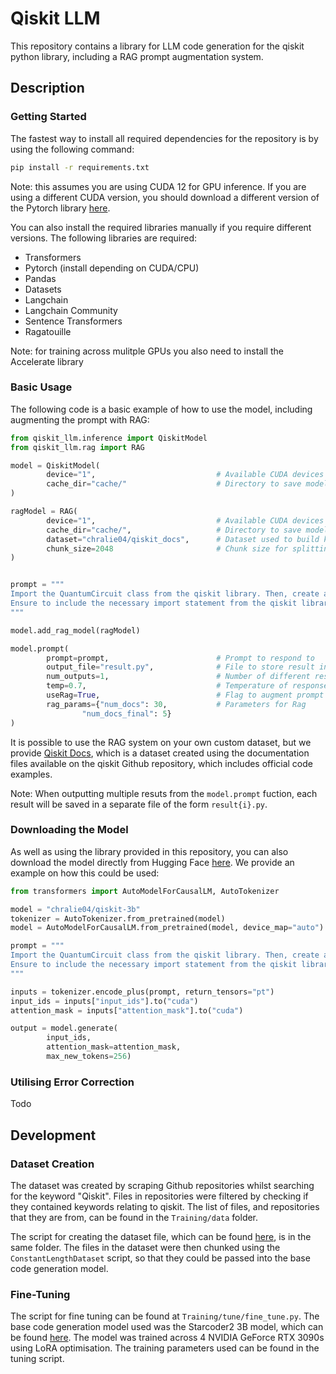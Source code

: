 # Qiskit LLM

This repository contains a library for LLM code generation for the qiskit python library, including a RAG prompt augmentation system.

## Description


### Getting Started

The fastest way to install all required dependencies for the repository is by using the following command:
```bash
pip install -r requirements.txt
```
Note: this assumes you are using CUDA 12 for GPU inference. If you are using a different CUDA version, you should download a different version of the Pytorch library [here](https://pytorch.org/get-started/locally/).

You can also install the required libraries manually if you require different versions. The following libraries are required:
- Transformers
- Pytorch (install depending on CUDA/CPU)
- Pandas
- Datasets
- Langchain
- Langchain Community
- Sentence Transformers
- Ragatouille

Note: for training across mulitple GPUs you also need to install the Accelerate library

### Basic Usage

The following code is a basic example of how to use the model, including augmenting the prompt with RAG:

```python
from qiskit_llm.inference import QiskitModel
from qiskit_llm.rag import RAG

model = QiskitModel(
        device="1",                           # Available CUDA devices
        cache_dir="cache/"                    # Directory to save models in
)

ragModel = RAG(
        device="1",                           # Available CUDA devices
        cache_dir="cache/",                   # Directory to save models in
        dataset="chralie04/qiskit_docs",      # Dataset used to build knowledge base
        chunk_size=2048                       # Chunk size for splitting documents
)


prompt = """
Import the QuantumCircuit class from the qiskit library. Then, create a quantum circuit with 3 qubits. 
Ensure to include the necessary import statement from the qiskit library
"""

model.add_rag_model(ragModel)

model.prompt(
        prompt=prompt,                        # Prompt to respond to
        output_file="result.py",              # File to store result in
        num_outputs=1,                        # Number of different responses
        temp=0.7,                             # Temperature of responses
        useRag=True,                          # Flag to augment prompt using RAG          
        rag_params={"num_docs": 30,           # Parameters for Rag
                "num_docs_final": 5}
)
```

It is possible to use the RAG system on your own custom dataset, but we provide [Qiskit Docs](https://huggingface.co/datasets/chralie04/qiskit_docs), which is a dataset created using the documentation files available on the qiskit Github repository, which includes official code examples.

Note: When outputting multiple resuts from the ```model.prompt``` fuction, each result will be saved in a separate file of the form ```result{i}.py```.

### Downloading the Model

As well as using the library provided in this repository, you can also download the model directly from Hugging Face [here](https://huggingface.co/chralie04/qiskit-3b). We provide an example on how this could be used:
```python
from transformers import AutoModelForCausalLM, AutoTokenizer

model = "chralie04/qiskit-3b"
tokenizer = AutoTokenizer.from_pretrained(model)
model = AutoModelForCausalLM.from_pretrained(model, device_map="auto")

prompt = """
Import the QuantumCircuit class from the qiskit library. Then, create a quantum circuit with 3 qubits. 
Ensure to include the necessary import statement from the qiskit library
"""

inputs = tokenizer.encode_plus(prompt, return_tensors="pt")
input_ids = inputs["input_ids"].to("cuda")
attention_mask = inputs["attention_mask"].to("cuda")

output = model.generate(
        input_ids,
        attention_mask=attention_mask, 
        max_new_tokens=256)
```

### Utilising Error Correction

Todo

## Development

### Dataset Creation

The dataset was created by scraping Github repositories whilst searching for the keyword "Qiskit". Files in repositories were filtered by checking if they contained keywords relating to qiskit. The list of files, and repositories that they are from, can be found in the ```Training/data``` folder. 

The script for creating the dataset file, which can be found [here](https://huggingface.co/datasets/chralie04/qiskit_code_examples), is in the same folder. The files in the dataset were then chunked using the ```ConstantLengthDataset``` script, so that they could be passed into the base code generation model.

### Fine-Tuning

The script for fine tuning can be found at ```Training/tune/fine_tune.py```. The base code generation model used was the Starcoder2 3B model, which can be found [here](https://huggingface.co/bigcode/starcider2-3b). The model was trained across 4 NVIDIA GeForce RTX 3090s using LoRA optimisation. The training parameters used can be found in the tuning script.
